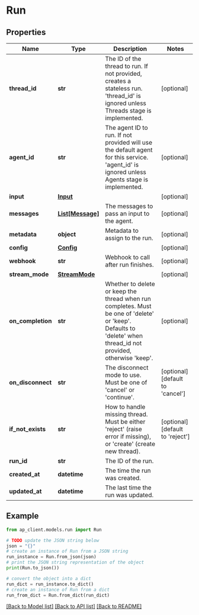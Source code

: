 # Run


## Properties

Name | Type | Description | Notes
------------ | ------------- | ------------- | -------------
**thread_id** | **str** | The ID of the thread to run. If not provided, creates a stateless run. &#39;thread_id&#39; is ignored unless Threads stage is implemented. | [optional] 
**agent_id** | **str** | The agent ID to run. If not provided will use the default agent for this service. &#39;agent_id&#39; is ignored unless Agents stage is implemented. | [optional] 
**input** | [**Input**](Input.md) |  | [optional] 
**messages** | [**List[Message]**](Message.md) | The messages to pass an input to the agent. | [optional] 
**metadata** | **object** | Metadata to assign to the run. | [optional] 
**config** | [**Config**](Config.md) |  | [optional] 
**webhook** | **str** | Webhook to call after run finishes. | [optional] 
**stream_mode** | [**StreamMode**](StreamMode.md) |  | [optional] 
**on_completion** | **str** | Whether to delete or keep the thread when run completes. Must be one of &#39;delete&#39; or &#39;keep&#39;. Defaults to &#39;delete&#39; when thread_id not provided, otherwise &#39;keep&#39;. | [optional] 
**on_disconnect** | **str** | The disconnect mode to use. Must be one of &#39;cancel&#39; or &#39;continue&#39;. | [optional] [default to 'cancel']
**if_not_exists** | **str** | How to handle missing thread. Must be either &#39;reject&#39; (raise error if missing), or &#39;create&#39; (create new thread). | [optional] [default to 'reject']
**run_id** | **str** | The ID of the run. | 
**created_at** | **datetime** | The time the run was created. | 
**updated_at** | **datetime** | The last time the run was updated. | 

## Example

```python
from ap_client.models.run import Run

# TODO update the JSON string below
json = "{}"
# create an instance of Run from a JSON string
run_instance = Run.from_json(json)
# print the JSON string representation of the object
print(Run.to_json())

# convert the object into a dict
run_dict = run_instance.to_dict()
# create an instance of Run from a dict
run_from_dict = Run.from_dict(run_dict)
```
[[Back to Model list]](../README.md#documentation-for-models) [[Back to API list]](../README.md#documentation-for-api-endpoints) [[Back to README]](../README.md)


